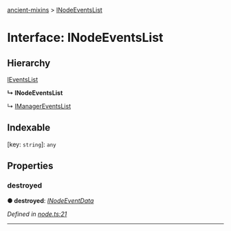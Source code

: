 [ancient-mixins](../README.md) > [INodeEventsList](../interfaces/inodeeventslist.md)



# Interface: INodeEventsList

## Hierarchy


 [IEventsList](ieventslist.md)

**↳ INodeEventsList**

↳  [IManagerEventsList](imanagereventslist.md)










## Indexable

\[key: `string`\]:&nbsp;`any`

## Properties
<a id="destroyed"></a>

###  destroyed

**●  destroyed**:  *[INodeEventData](inodeeventdata.md)* 

*Defined in [node.ts:21](https://github.com/AncientSouls/Mixins/blob/8c09444/src/lib/node.ts#L21)*





___


